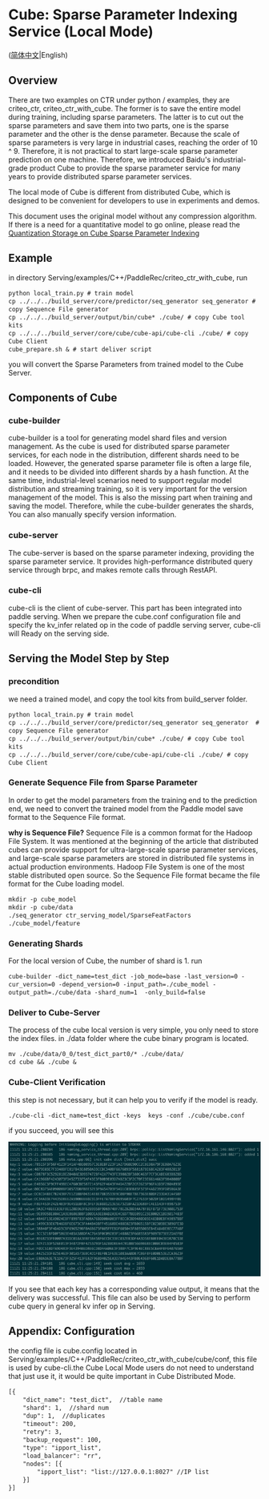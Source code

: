 # Cube: Sparse Parameter Indexing Service (Local Mode)

([简体中文](./Cube_Local_CN.md)|English)

## Overview

There are two examples on CTR under python / examples, they are criteo_ctr, criteo_ctr_with_cube. The former is to save the entire model during training, including sparse parameters. The latter is to cut out the sparse parameters and save them into two parts, one is the sparse parameter and the other is the dense parameter. Because the scale of sparse parameters is very large in industrial cases, reaching the order of 10 ^ 9. Therefore, it is not practical to start large-scale sparse parameter prediction on one machine. Therefore, we introduced Baidu's industrial-grade product Cube to provide the sparse parameter service for many years to provide distributed sparse parameter services.

The local mode of Cube is different from distributed Cube, which is designed to be convenient for developers to use in experiments and demos. 
<!--If there is a demand for distributed sparse parameter service, please continue reading [Quantization Storage on Cube Sparse Parameter Indexing](./Cube_Quant_EN.md) after reading this document (still developing).-->

This document uses the original model without any compression algorithm. If there is a need for a quantitative model to go online, please read the [Quantization Storage on Cube Sparse Parameter Indexing](./Cube_Quant_EN.md)

## Example
in directory Serving/examples/C++/PaddleRec/criteo_ctr_with_cube, run

```
python local_train.py # train model
cp ../../../build_server/core/predictor/seq_generator seq_generator # copy Sequence File generator
cp ../../../build_server/output/bin/cube* ./cube/ # copy Cube tool kits
cp ../../../build_server/core/cube/cube-api/cube-cli ./cube/ # copy Cube Client
cube_prepare.sh & # start deliver script
```
you will convert the Sparse Parameters from trained model to the Cube Server.

## Components of Cube

### cube-builder

cube-builder is a tool for generating model shard files and version management. As the cube is used for distributed sparse parameter services, for each node in the distribution, different shards need to be loaded. However, the generated sparse parameter file is often a large file, and it needs to be divided into different shards by a hash function. At the same time, industrial-level scenarios need to support regular model distribution and streaming training, so it is very important for the version management of the model. This is also the missing part when training and saving the model. Therefore, while the cube-builder generates the shards, You can also manually specify version information.

### cube-server

The cube-server is based on the sparse parameter indexing, providing the sparse parameter service. It provides high-performance distributed query service through brpc, and makes remote calls through RestAPI.

### cube-cli

cube-cli is the client of cube-server. This part has been integrated into paddle serving. When we prepare the cube.conf configuration file and specify the kv_infer related op in the code of paddle serving server, cube-cli will Ready on the serving side.


## Serving the Model Step by Step
### precondition

we need a trained model, and copy the tool kits from build_server folder.
```
python local_train.py # train model
cp ../../../build_server/core/predictor/seq_generator seq_generator  # copy Sequence File generator
cp ../../../build_server/output/bin/cube* ./cube/ # copy Cube tool kits
cp ../../../build_server/core/cube/cube-api/cube-cli ./cube/ # copy Cube Client
```

### Generate Sequence File from Sparse Parameter

In order to get the model parameters from the training end to the prediction end, we need to convert the trained model from the Paddle model save format to the Sequence File format.

**why is Sequence File?**
Sequence File is a common format for the Hadoop File System. It was mentioned at the beginning of the article that distributed cubes can provide support for ultra-large-scale sparse parameter services, and large-scale sparse parameters are stored in distributed file systems in actual production environments. Hadoop File System is one of the most stable distributed open source. So the Sequence File format became the file format for the Cube loading model.

```
mkdir -p cube_model
mkdir -p cube/data
./seq_generator ctr_serving_model/SparseFeatFactors ./cube_model/feature
```

### Generating Shards

For the local version of Cube, the number of shard is 1. run

```
cube-builder -dict_name=test_dict -job_mode=base -last_version=0 -cur_version=0 -depend_version=0 -input_path=./cube_model -output_path=./cube/data -shard_num=1  -only_build=false
```


### Deliver to Cube-Server

The process of the cube local version is very simple, you only need to store the index files. in ./data folder where the cube binary program is located.
```
mv ./cube/data/0_0/test_dict_part0/* ./cube/data/
cd cube && ./cube &
```


### Cube-Client Verification

this step is not necessary, but it can help you to verify if the model is ready.
```
./cube-cli -dict_name=test_dict -keys  keys -conf ./cube/cube.conf
```
if you succeed, you will see this
<p align="center">
    <img src="images/cube-cli.png" width="700">
</p>

If you see that each key has a corresponding value output, it means that the delivery was successful. This file can also be used by Serving to perform cube query in general kv infer op in Serving.


## Appendix: Configuration
the config file is cube.config located in Serving/examples/C++/PaddleRec/criteo_ctr_with_cube/cube/conf, this file is used by cube-cli.the Cube Local Mode users do not need to understand that just use it, it would be quite important in Cube Distributed Mode.

```
[{
    "dict_name": "test_dict",  //table name
    "shard": 1,  //shard num
    "dup": 1,  //duplicates
    "timeout": 200,
    "retry": 3,
    "backup_request": 100,
    "type": "ipport_list",
    "load_balancer": "rr",
    "nodes": [{
        "ipport_list": "list://127.0.0.1:8027" //IP list
    }]
}]
```
